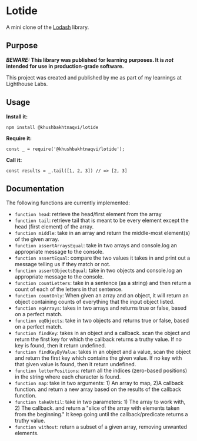 # Lotide

A mini clone of the [Lodash](https://lodash.com) library.

## Purpose

**_BEWARE:_ This library was published for learning purposes. It is _not_ intended for use in production-grade software.**

This project was created and published by me as part of my learnings at Lighthouse Labs. 

## Usage

**Install it:**

`npm install @khushbakhtnaqvi/lotide`

**Require it:**

`const _ = require('@khushbakhtnaqvi/lotide');`

**Call it:**

`const results = _.tail([1, 2, 3]) // => [2, 3]`

## Documentation

The following functions are currently implemented:

* `function head`: retrieve the head/first element from the array
* `function tail`: retrieve tail that is meant to be every element except the head (first element) of the array.
* `function middle`: take in an array and return the middle-most element(s) of the given array.
* `function assertArraysEqual`: take in two arrays and console.log an appropriate message to the console.
* `function assertEqual`: compare the two values it takes in and print out a message telling us if they match or not.
* `function assertObjectsEqual`: take in two objects and console.log an appropriate message to the console.
* `function countLetters`: take in a sentence (as a string) and then return a count of each of the letters in that sentence.
* `function countOnly`: When given an array and an object, it will return an object containing counts of everything that the input object listed.
* `function eqArrays`: takes in two arrays and returns true or false, based on a perfect match.
* `function eqObjects`: take in two objects and returns true or false, based on a perfect match.
* `function findKey`: takes in an object and a callback. scan the object and return the first key for which the callback returns a truthy value. If no key is found, then it return undefined.
* `function findKeyByValue`: takes in an object and a value, scan the object and return the first key which contains the given value. If no key with that given value is found, then it return undefined.
* `function letterPositions`: return all the indices (zero-based positions) in the string where each character is found.
* `function map`: take in two arguments: 1) An array to map, 2)A callback function. and return a new array based on the results of the callback function.
* `function takeUntil`: take in two parameters: 1) The array to work with, 2) The callback. and return a "slice of the array with elements taken from the beginning." It keep going until the callback/predicate returns a truthy value.
* `function without`: return a subset of a given array, removing unwanted elements.